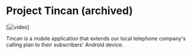 Project Tincan (archived)
===================================================

[![video](http://img.youtube.com/vi/hLkSwdpjs8Y/0.jpg)]

Tincan is a mobile application that extends our local telephone company's calling plan to their subscribers' Android device.